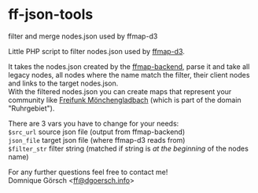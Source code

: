 ff-json-tools
=============

filter and merge nodes.json used by ffmap-d3


Little PHP script to filter nodes.json used by [ffmap-d3](https://github.com/ffruhr/ffmap-d3).

It takes the nodes.json created by the [ffmap-backend](https://github.com/ffruhr/ffmap-backend), parse it and take all legacy nodes, all nodes where the name match the filter, their client nodes and links to the target nodes.json.  
With the filtered nodes.json you can create maps that represent your community like [Freifunk Mönchengladbach](http://map.freifunk-moenchengladbach.de/graph.html) (which is part of the domain "Ruhrgebiet").

There are 3 vars you have to change for your needs:  
  `$src_url` source json file (output from ffmap-backend)  
  `json_file` target json file (where ffmap-d3 reads from)  
  `$filter_str` filter string (matched if string is _at the beginning_ of the nodes name)  
  
For any further questions feel free to contact me!  
Domnique Görsch <<ff@dgoersch.info>>
